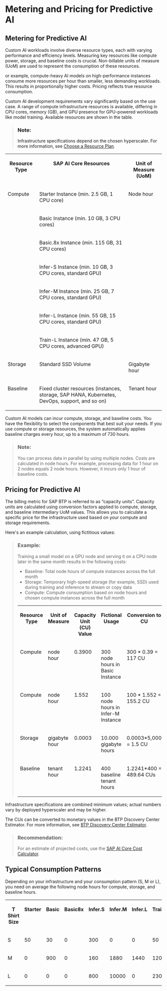 <!-- loio32f87752baed40368f49d38e49a09a2f -->

# Metering and Pricing for Predictive AI



<a name="loio32f87752baed40368f49d38e49a09a2f__section_jm4_zb4_jfc"/>

## Metering for Predictive AI

Custom AI workloads involve diverse resource types, each with varying performance and efficiency levels. Measuring key resources like compute power, storage, and baseline costs is crucial. Non-billable units of measure \(UoM\) are used to represent the consumption of these resources.

or example, compute-heavy AI models on high-performance instances consume more resources per hour than smaller, less demanding workloads. This results in proportionally higher costs. Pricing reflects true resource consumption.

Custom AI development requirements vary significantly based on the use case. A range of compute infrastructure resources is available, differing in CPU cores, memory \(GB\), and GPU presence for GPU-powered workloads like model training. Available resources are shown in the table.

> ### Note:  
> Infrastructure specifications depend on the chosen hyperscaler. For more information, see [Choose a Resource Plan](choose-a-resource-plan-57f4f19.md).


<table>
<tr>
<th valign="top">

Resource Type

</th>
<th valign="top">

SAP AI Core Resources

</th>
<th valign="top">

Unit of Measure \(UoM\)

</th>
</tr>
<tr>
<td valign="top" rowspan="7">

Compute

</td>
<td valign="top">

Starter Instance \(min. 2.5 GB, 1 CPU core\)

</td>
<td valign="top" rowspan="7">

Node hour

</td>
</tr>
<tr>
<td valign="top">

Basic Instance \(min. 10 GB, 3 CPU cores\)

</td>
</tr>
<tr>
<td valign="top">

Basic.8x Instance \(min. 115 GB, 31 CPU cores\)

</td>
</tr>
<tr>
<td valign="top">

Infer-S Instance \(min. 10 GB, 3 CPU cores, standard GPU\)

</td>
</tr>
<tr>
<td valign="top">

Infer-M Instance \(min. 25 GB, 7 CPU cores, standard GPU\)

</td>
</tr>
<tr>
<td valign="top">

Infer-L Instance \(min. 55 GB, 15 CPU cores, standard GPU\)

</td>
</tr>
<tr>
<td valign="top">

Train-L Instance \(min. 47 GB, 5 CPU cores, advanced GPU\)

</td>
</tr>
<tr>
<td valign="top">

Storage

</td>
<td valign="top">

Standard SSD Volume

</td>
<td valign="top">

Gigabyte hour

</td>
</tr>
<tr>
<td valign="top">

Baseline

</td>
<td valign="top">

Fixed cluster resources \(instances, storage, SAP HANA, Kubernetes, DevOps, support, and so on\)

</td>
<td valign="top">

Tenant hour

</td>
</tr>
</table>

Custom AI models can incur compute, storage, and baseline costs. You have the flexibility to select the components that best suit your needs. If you use compute or storage resources, the system automatically applies baseline charges every hour, up to a maximum of 730 hours.

> ### Note:  
> You can process data in parallel by using multiple nodes. Costs are calculated in node hours. For example, processing data for 1 hour on 2 nodes equals 2 node hours. However, it incurs only 1 hour of baseline costs.



<a name="loio32f87752baed40368f49d38e49a09a2f__section_sr2_qkl_kfc"/>

## Pricing for Predictive AI

The billing metric for SAP BTP is referred to as “capacity units”. Capacity units are calculated using conversion factors applied to compute, storage, and baseline intermediary UoM values. This allows you to calculate a specific price for the infrastructure used based on your compute and storage requirements.

Here's an example calculation, using fictitious values:

> ### Example:  
> Training a small model on a GPU node and serving it on a CPU node later in the same month results in the following costs:
> 
> -   Baseline: Total node hours of compute instances across the full month
> -   Storage: Temporary high-speed storage \(for example, SSD\) used during training and inference to stream or copy data
> -   Compute: Compute consumption based on node hours and chosen compute instances across the full month
> 
> 
> <table>
> <tr>
> <th valign="top">
> 
> Resource Type
> 
> </th>
> <th valign="top">
> 
> Unit of Measure
> 
> </th>
> <th valign="top">
> 
> Capacity Unit \(CU\) Value
> 
> </th>
> <th valign="top">
> 
> Fictional Usage
> 
> </th>
> <th valign="top">
> 
> Conversion to CU
> 
> </th>
> </tr>
> <tr>
> <td valign="top">
> 
> Compute
> 
> </td>
> <td valign="top">
> 
> node hour
> 
> </td>
> <td valign="top">
> 
> 0.3900
> 
> </td>
> <td valign="top">
> 
> 300 node hours in Basic Instance
> 
> </td>
> <td valign="top">
> 
> 300 \* 0.39 = 117 CU
> 
> </td>
> </tr>
> <tr>
> <td valign="top">
> 
> Compute
> 
> </td>
> <td valign="top">
> 
> node hour
> 
> </td>
> <td valign="top">
> 
> 1.552
> 
> </td>
> <td valign="top">
> 
> 100 node hours in Infer-M Instance
> 
> </td>
> <td valign="top">
> 
> 100 \* 1.552 = 155.2 CU
> 
> </td>
> </tr>
> <tr>
> <td valign="top">
> 
> Storage
> 
> </td>
> <td valign="top">
> 
> gigabyte hour
> 
> </td>
> <td valign="top">
> 
> 0.0003
> 
> </td>
> <td valign="top">
> 
> 10.000 gigabyte hours
> 
> </td>
> <td valign="top">
> 
> 0.0003\*5,000 = 1.5 CU
> 
> </td>
> </tr>
> <tr>
> <td valign="top">
> 
> Baseline
> 
> </td>
> <td valign="top">
> 
> tenant hour
> 
> </td>
> <td valign="top">
> 
> 1.2241
> 
> </td>
> <td valign="top">
> 
> 400 baseline tenant hours
> 
> </td>
> <td valign="top">
> 
> 1.2241\*400 = 489.64 CUs
> 
> </td>
> </tr>
> </table>

Infrastructure specifications are combined minimum values; actual numbers vary by deployed hyperscaler and may be higher.

The CUs can be converted to monetary values in the BTP Discovery Center Estimator. For more information, see [BTP Discovery Center Estimator](https://discovery-center.cloud.sap/estimator/?commercialModel=btpea).

> ### Recommendation:  
> For an estimate of projected costs, use the [SAP AI Core Cost Calculator](https://ai-core-calculator.cfapps.eu10.hana.ondemand.com/uimodule/index.html).



## Typical Consumption Patterns

Depending on your infrastructure and your consumption pattern \(S, M or L\), you need on average the following node hours for compute, storage, and baseline hours.


<table>
<tr>
<th valign="top">

T Shirt Size

</th>
<th valign="top">

Starter

</th>
<th valign="top">

Basic

</th>
<th valign="top">

Basic8x

</th>
<th valign="top">

Infer.S

</th>
<th valign="top">

Infer.M

</th>
<th valign="top">

Infer.L

</th>
<th valign="top">

Train.L

</th>
<th valign="top">

Storage

</th>
<th valign="top">

Baseline

</th>
</tr>
<tr>
<td valign="top">

S

</td>
<td valign="top">

50

</td>
<td valign="top">

30

</td>
<td valign="top">

0

</td>
<td valign="top">

300

</td>
<td valign="top">

0

</td>
<td valign="top">

0

</td>
<td valign="top">

50

</td>
<td valign="top">

0

</td>
<td valign="top">

430

</td>
</tr>
<tr>
<td valign="top">

M

</td>
<td valign="top">

0

</td>
<td valign="top">

900

</td>
<td valign="top">

0

</td>
<td valign="top">

160

</td>
<td valign="top">

1880

</td>
<td valign="top">

1440

</td>
<td valign="top">

120

</td>
<td valign="top">

0

</td>
<td valign="top">

730

</td>
</tr>
<tr>
<td valign="top">

L

</td>
<td valign="top">

0

</td>
<td valign="top">

0

</td>
<td valign="top">

0

</td>
<td valign="top">

800

</td>
<td valign="top">

10000

</td>
<td valign="top">

0

</td>
<td valign="top">

2300

</td>
<td valign="top">

0

</td>
<td valign="top">

730

</td>
</tr>
</table>

